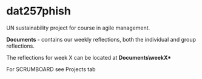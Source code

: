 # dat257phish
UN sustainability project for course in agile management.

**Documents -** contains our weekly reflections, both the individual and group reflections.

The reflections for week X can be located at **Documents\weekX\***


For SCRUMBOARD see Projects tab
